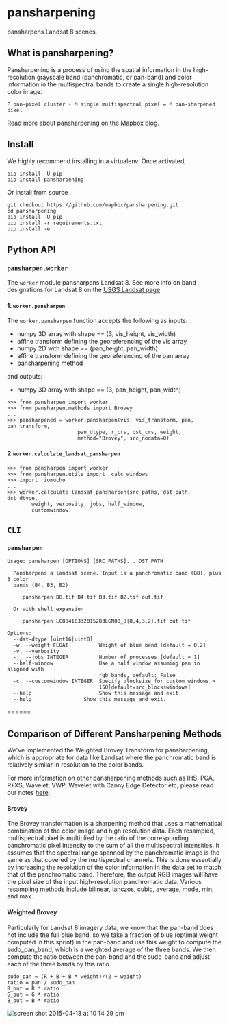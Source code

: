 # pansharpening
pansharpens Landsat 8 scenes.

## What is pansharpening?
Pansharpening is a process of using the spatial information in the high-resolution grayscale band (panchromatic, or pan-band) and color information in the multispectral bands to create a single high-resolution color image.

  ```P pan-pixel cluster + M single multispectral pixel = M pan-sharpened pixel```

Read more about pansharpening on the [Mapbox blog](https://www.mapbox.com/blog/l8-pansharpening/).

## Install

We highly recommend installing in a virtualenv. Once activated,
```
pip install -U pip
pip install pansharpening
```
Or install from source
```
git checkout https://github.com/mapbox/pansharpening.git
cd pansharpening
pip install -U pip
pip install -r requirements.txt
pip install -e .
```
## Python API
### `pansharpen.worker`
The `worker` module pansharpens Landsat 8. See more info on band designations for Landsat 8 on the [USGS Landsat page](http://landsat.usgs.gov/band_designations_landsat_satellites.php)

#### 1. `worker.pansharpen`
The `worker.pansharpen` function accepts the following as inputs:  
- numpy 3D array with shape == (3, vis_height, vis_width)
- affine transform defining the georeferencing of the vis array 
- numpy 2D with shape == (pan_height, pan_width)
- affine transform defining the georeferencing of the pan array 
- pansharpening method

and outputs:
- numpy 3D array with shape == (3, pan_height, pan_width)

```
>>> from pansharpen import worker
>>> from pansharpen.methods import Brovey
...
>>> pansharpened = worker.pansharpen(vis, vis_transform, pan, pan_transform,
                       pan_dtype, r_crs, dst_crs, weight,
                       method="Brovey", src_nodata=0)

```
#### 2.`worker.calculate_landsat_pansharpen`
```
>>> from pansharpen import worker
>>> from pansharpen.utils import _calc_windows
>>> import riomucho
...
>>> worker.calculate_landsat_pansharpen(src_paths, dst_path, dst_dtype,
        weight, verbosity, jobs, half_window,
        customwindow)
```

## `CLI`

### `pansharpen`

```
Usage: pansharpen [OPTIONS] [SRC_PATHS]... DST_PATH

  Pansharpens a landsat scene. Input is a panchromatic band (B8), plus 3 color
  bands (B4, B3, B2)

     pansharpen B8.tif B4.tif B3.tif B2.tif out.tif

  Or with shell expansion

     pansharpen LC80410332015283LGN00_B{8,4,3,2}.tif out.tif

Options:
  --dst-dtype [uint16|uint8]
  -w, --weight FLOAT          Weight of blue band [default = 0.2]
  -v, --verbosity
  -j, --jobs INTEGER          Number of processes [default = 1]
  --half-window               Use a half window assuming pan in aligned with
                              rgb bands, default: False
  -c, --customwindow INTEGER  Specify blocksize for custom windows >
                              150[default=src_blockswindows]
  --help                      Show this message and exit.
  --help                 Show this message and exit.
```

======

## Comparison of Different Pansharpening Methods
We've implemented the Weighted Brovey Transform for pansharpening, which is appropriate for data like Landsat where the panchromatic band is relatively similar in resolution to the color bands.

For more information on other pansharpening methods such as IHS, PCA, P+XS, Wavelet, VWP, Wavelet with Canny Edge Detector etc, please read our notes [here]().

#### Brovey

The Brovey transformation is a sharpening method that uses a mathematical combination of the color image and high resolution data. Each resampled, multispectral pixel is multiplied by the ratio of the corresponding panchromatic pixel intensity to the sum of all the multispectral intensities. It assumes that the spectral range spanned by the panchromatic image is the same as that covered by the multispectral channels. This is done essentially by increasing the resolution of the color information in the data set to match that of the panchromatic band. Therefore, the output RGB images will have the pixel size of the input high-resolution panchromatic data. Various resampling methods include bilinear, lanczos, cubic, average, mode, min, and max.

#### Weighted Brovey

Particularly for Landsat 8 imagery data, we know that the pan-band does not include the full blue band, so we take a fraction of blue (optimal weight computed in this sprint) in the pan-band and use this weight to compute the sudo_pan_band, which is a weighted average of the three bands. We then compute the ratio between the pan-band and the sudo-band and adjust each of the three bands by this ratio.

```
sudo_pan = (R + B + B * weight)/(2 + weight)
ratio = pan / sudo_pan
R_out = R * ratio
G_out = G * ratio
B_out = B * ratio
```
![screen shot 2015-04-13 at 10 14 29 pm](https://cloud.githubusercontent.com/assets/4450007/7141761/7a277a88-e288-11e4-9dd7-39e3f970603f.png)

